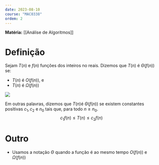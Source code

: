 ```yaml
---
date: 2023-08-10
course: "MAC0338"
ordem: 2
---
```

**Matéria:** [[Análise de Algoritmos]]

# Definição
Sejam $T (n)$ e $f (n)$ funções dos inteiros no reais.
Dizemos que $T (n)$ é $Θ(f (n))$ se:
- $T (n)$ é $O(f (n))$, e
- $T (n)$ é $Ω(f (n))$

![](https://i.imgur.com/eV4RitT.png)


Em outras palavras, dizemos que $T (n)$é $Θ(f (n))$ se existem constantes positivas $c_{1},c_{2}$ e $n_{0}$ tais que, para todo $n\geq n_{0}$.
$$
c_{1} f (n) ≤ T (n) ≤ c_{2} f (n)
$$

# Outro
- Usamos a notação $\Theta$ quando a função é ao mesmo tempo $O(f(n))$ e $\Omega(f(n))$
